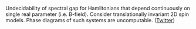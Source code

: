 
Undecidability of spectral gap for Hamiltonians that depend continuously on single real parameter (i.e. B-field). Consider translationally invariant 2D spin models. Phase diagrams of such systems are uncomputable. ([Twitter](https://twitter.com/JoshuahHeath/status/1180125024025374721))
